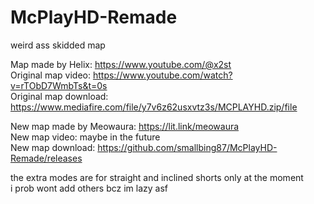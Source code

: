 # McPlayHD-Remade
weird ass skidded map   
   
Map made by Helix: https://www.youtube.com/@x2st   
Original map video: https://www.youtube.com/watch?v=rTObD7WmbTs&t=0s   
Original map download: https://www.mediafire.com/file/y7v6z62usxvtz3s/MCPLAYHD.zip/file   
   
New map made by Meowaura: https://lit.link/meowaura   
New map video: maybe in the future   
New map download: https://github.com/smallbing87/McPlayHD-Remade/releases   
   
the extra modes are for straight and inclined shorts only at the moment   
i prob wont add others bcz im lazy asf   
